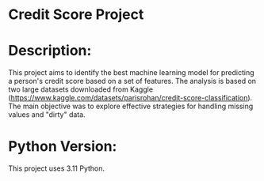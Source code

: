 # Credit Score Project 

# Description:
This project aims to identify the best machine learning model for predicting a person's credit score based on a set of features. The analysis is based on two large datasets downloaded from Kaggle (https://www.kaggle.com/datasets/parisrohan/credit-score-classification). 
The main objective was to explore effective strategies for handling missing values and "dirty" data.

# Python Version: 
This project uses 3.11 Python.
